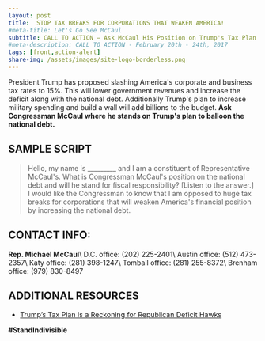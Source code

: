 ```yaml
---
layout: post
title:  STOP TAX BREAKS FOR CORPORATIONS THAT WEAKEN AMERICA!
#meta-title: Let's Go See McCaul
subtitle: CALL TO ACTION – Ask McCaul His Position on Trump's Tax Plan
#meta-description: CALL TO ACTION - February 20th - 24th, 2017
tags: [front,action-alert]
share-img: /assets/images/site-logo-borderless.png
---
```

President Trump has proposed slashing America's corporate and business tax rates to 15%. This will lower government revenues and increase the deficit along with the national debt. Additionally Trump's plan to increase military spending and build a wall will add billions to the budget. **Ask Congressman McCaul where he stands on Trump's plan to balloon the national debt.**

## SAMPLE SCRIPT
>Hello, my name is &#95;&#95;&#95;&#95;&#95;&#95;&#95;&#95;&#95; and I am a constituent of Representative McCaul's. What is Congressman McCaul's position on the national debt and will he stand for fiscal responsibility? [Listen to the answer.] I would like the Congressman to know that I am opposed to huge tax breaks for corporations that will weaken America's financial position by increasing the national debt.

## CONTACT INFO:

**Rep. Michael McCaul**\\
D.C. office: (202) 225-2401\\
Austin office: (512) 473-2357\\
Katy office: (281) 398-1247\\
Tomball office: (281) 255-8372\\
Brenham office: (979) 830-8497

## ADDITIONAL RESOURCES
* [Trump’s Tax Plan Is a Reckoning for Republican Deficit Hawks](https://www.nytimes.com/2017/04/26/us/politics/trump-tax-plan-budget-deficit.html?ribbon-ad-idx=5&rref=politics&module=Ribbon&version=context&region=Header&action=click&contentCollection=Politics&pgtype=article&_r=0)

**#StandIndivisible**
